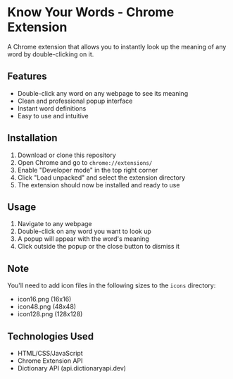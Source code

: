 # Know Your Words - Chrome Extension

A Chrome extension that allows you to instantly look up the meaning of any word by double-clicking on it.

## Features

- Double-click any word on any webpage to see its meaning
- Clean and professional popup interface
- Instant word definitions
- Easy to use and intuitive

## Installation

1. Download or clone this repository
2. Open Chrome and go to `chrome://extensions/`
3. Enable "Developer mode" in the top right corner
4. Click "Load unpacked" and select the extension directory
5. The extension should now be installed and ready to use

## Usage

1. Navigate to any webpage
2. Double-click on any word you want to look up
3. A popup will appear with the word's meaning
4. Click outside the popup or the close button to dismiss it

## Note

You'll need to add icon files in the following sizes to the `icons` directory:
- icon16.png (16x16)
- icon48.png (48x48)
- icon128.png (128x128)

## Technologies Used

- HTML/CSS/JavaScript
- Chrome Extension API
- Dictionary API (api.dictionaryapi.dev) 
